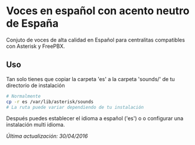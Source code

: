 # Voces en español con acento neutro de España
Conjuto de voces de alta calidad en Español para centralitas compatibles con Asterisk y FreePBX.

## Uso
Tan solo tienes que copiar la carpeta 'es' a la carpeta 'sounds/' de tu directorio de instalación
```sh
# Normalmente
cp -r es /var/lib/asterisk/sounds
# La ruta puede variar dependiendo de tu instalación
```
Después puedes establecer el idioma a español ('es') o o configurar una instalación multi idioma.

*Última actualización: 30/04/2016*